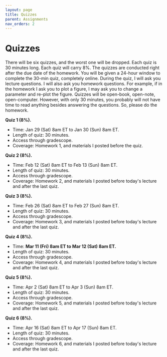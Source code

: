```yaml
---
layout: page
title: Quizzes
parent: Assignments
nav_orders: 2
---
```


# Quizzes
There will be six quizzes, and the worst one will be dropped. Each quiz is 30 minutes long. Each quiz will carry 8%. The quizzes are conducted right after the due date of the homework. You will be given a 24-hour window to complete the 30-min quiz, completely online. During the quiz, I will ask you lecture questions. I will also ask you homework questions. For example, if in the homework I ask you to plot a figure, I may ask you to change a parameter and re-plot the figure. Quizzes will be open-book, open-note, open-computer. However, with only 30 minutes, you probably will not have time to read anything besides answering the questions. So, please do the homework.

**Quiz 1 (8%).**

- Time: Jan 29 (Sat) 8am ET to Jan 30 (Sun) 8am ET.
- Length of quiz: 30 minutes.
- Access through gradescope.
- Coverage: Homework 1, and materials I posted before the quiz.

**Quiz 2 (8%).**
- Time: Feb 12 (Sat) 8am ET to Feb 13 (Sun) 8am ET.
- Length of quiz: 30 minutes.
- Access through gradescope.
- Coverage: Homework 2, and materials I posted before today's lecture and after the last quiz.

**Quiz 3 (8%).**
- Time: Feb 26 (Sat) 8am ET to Feb 27 (Sun) 8am ET.
- Length of quiz: 30 minutes.
- Access through gradescope.
- Coverage: Homework 3, and materials I posted before today's lecture and after the last quiz.

**Quiz 4 (8%).**
- Time: **Mar 11 (Fri) 8am ET to Mar 12 (Sat) 8am ET.**
- Length of quiz: 30 minutes.
- Access through gradescope.
- Coverage: Homework 4, and materials I posted before today's lecture and after the last quiz.

**Quiz 5 (8%).**
- Time: Apr 2 (Sat) 8am ET to Apr 3 (Sun) 8am ET.
- Length of quiz: 30 minutes.
- Access through gradescope.
- Coverage: Homework 5, and materials I posted before today's lecture and after the last quiz.

**Quiz 6 (8%).**
- Time: Apr 16 (Sat) 8am ET to Apr 17 (Sun) 8am ET.
- Length of quiz: 30 minutes.
- Access through gradescope.
- Coverage: Homework 6, and materials I posted before today's lecture and after the last quiz.